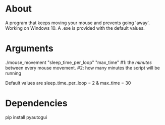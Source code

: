 # About
A program that keeps moving your mouse and prevents going 'away'.
Working on Windows 10. A .exe is provided with the default values.

# Arguments
./mouse_movement "sleep_time_per_loop" "max_time"
#1: the *minutes* between every mouse movement.
#2: how many minutes the script will be running

Default values are sleep_time_per_loop = 2 & max_time = 30

# Dependencies
pip install pyautogui